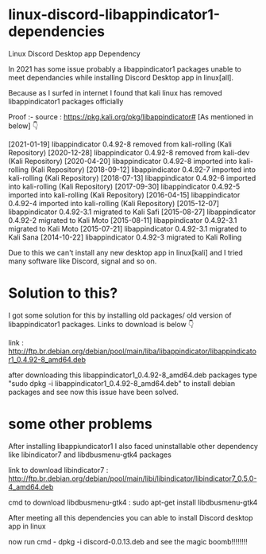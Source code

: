 # linux-discord-libappindicator1-dependencies
Linux Discord Desktop app Dependency

In 2021 has some issue probably a libappindicator1 packages unable to meet dependancies while installing Discord Desktop app in linux[all].

Because as I surfed in internet I found that kali linux has removed libappindicator1 packages officially

Proof :-
source : https://pkg.kali.org/pkg/libappindicator#
[As mentioned in below]  👇

[2021-01-19] libappindicator 0.4.92-8 removed from kali-rolling (Kali Repository)
[2020-12-28] libappindicator 0.4.92-8 removed from kali-dev (Kali Repository)
[2020-04-20] libappindicator 0.4.92-8 imported into kali-rolling (Kali Repository)
[2018-09-12] libappindicator 0.4.92-7 imported into kali-rolling (Kali Repository)
[2018-07-13] libappindicator 0.4.92-6 imported into kali-rolling (Kali Repository)
[2017-09-30] libappindicator 0.4.92-5 imported into kali-rolling (Kali Repository)
[2016-04-15] libappindicator 0.4.92-4 imported into kali-rolling (Kali Repository)
[2015-12-07] libappindicator 0.4.92-3.1 migrated to Kali Safi
[2015-08-27] libappindicator 0.4.92-2 migrated to Kali Moto
[2015-08-11] libappindicator 0.4.92-3.1 migrated to Kali Moto
[2015-07-21] libappindicator 0.4.92-3.1 migrated to Kali Sana
[2014-10-22] libappindicator 0.4.92-3 migrated to Kali Rolling

Due to this we can't install any new desktop app in linux[kali] and I tried many software like Discord, signal and so on.

# Solution to this?

I got some solution for this by installing old packages/ old version of libappindicator1 packages. Links to download is below 👇

link : http://ftp.br.debian.org/debian/pool/main/liba/libappindicator/libappindicator1_0.4.92-8_amd64.deb

after downloading this libappindicator1_0.4.92-8_amd64.deb packages type "sudo dpkg -i libappindicator1_0.4.92-8_amd64.deb" to install debian packages and see now this issue have been solved.

# some other problems

After installing libappiundicator1 I also faced uninstallable other dependency like libindicator7 and libdbusmenu-gtk4 packages

link to download libindicator7 : http://ftp.br.debian.org/debian/pool/main/libi/libindicator/libindicator7_0.5.0-4_amd64.deb

cmd to download libdbusmenu-gtk4 : sudo apt-get install libdbusmenu-gtk4

After meeting all this dependencies you can able to install Discord desktop app in linux

now run cmd - dpkg -i discord-0.0.13.deb and see the magic boomb!!!!!!!!


